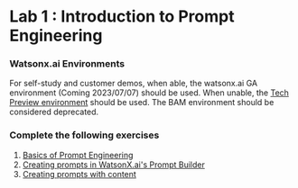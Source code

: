 # Lab 1 : Introduction to Prompt Engineering

### Watsonx.ai Environments
For self-study and customer demos, when able, the watsonx.ai GA environment (Coming 2023/07/07) should be used. When unable, the [Tech Preview environment](https://workbench.res.ibm.com/) should be used. The BAM environment should be considered deprecated.

### Complete the following exercises
1. [Basics of Prompt Engineering](./prompt-engineering/prompt-engineering-basics.md)
2. [Creating prompts in WatsonX.ai's Prompt Builder](./prompt-engineering/prompt-engineering-exercises.md)
3. [Creating prompts with content](./prompt-engineering/prompt-with-content-exercises.md)

